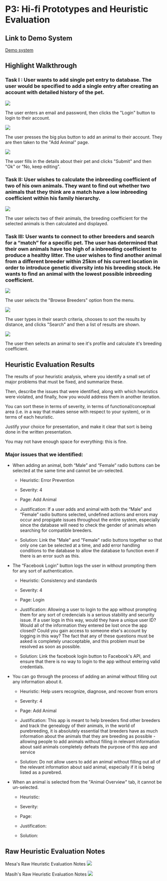 # P3: Hi-fi Prototypes and Heuristic Evaluation

## Link to Demo System

[Demo system](http://lmezxg.axshare.com)

## Highlight Walkthrough

### Task I : User wants to add single pet entry to database. The user would be specified to add a single entry after creating an account with detailed history of the pet.

![](https://mkoma808.github.io/481-T03-Group5/images/P3/Task1/Register.png)

The user enters an email and password, then clicks the "Login" button to login to their account.


![](https://mkoma808.github.io/481-T03-Group5/images/P3/Task1/Account.png)

The user presses the big plus button to add an animal to their account. They are then taken to the "Add Animal" page.


![](https://mkoma808.github.io/481-T03-Group5/images/P3/Task1/Add_animal.png)

The user fills in the details about their pet and clicks "Submit" and then "Ok" or "No, keep editing".


### Task II: User wishes to calculate the inbreeding coefficient of two of his own animals. They want to find out whether two animals that they think are a match have a low inbreeding coefficient within his family hierarchy.

![](https://mkoma808.github.io/481-T03-Group5/images/P3/Task2/Breeding.png)

The user selects two of their animals, the breeding coefficient for the selected animals is then calculated and displayed.



### Task III: User wants to connect to other breeders and search for a “match” for a specific pet. The user has determined that their own animals have too high of a inbreeding coefficient to produce a healthy litter. The user wishes to find another animal from a different breeder within 25km of his current location in order to introduce genetic diversity into his breeding stock. He wants to find an animal with the lowest possible inbreeding coefficient.

![](https://mkoma808.github.io/481-T03-Group5/images/P3/Task3/Account.png)

The user selects the "Browse Breeders" option from the menu.


![](https://mkoma808.github.io/481-T03-Group5/images/P3/Task3/Distance.png)

The user types in their search criteria, chooses to sort the results by distance, and clicks "Search" and then a list of results are shown. 


![](https://mkoma808.github.io/481-T03-Group5/images/P3/Task3/Animal.png)

The user then selects an animal to see it's profile and calculate it's breeding coefficient.



## Heuristic Evaluation Results

The results of your heuristic analysis, where you identify a small set of major problems that must be fixed, and summarize these.

Then, describe the issues that were identified, along with which heuristics were violated, and finally, how you would address them in another iteration. 

You can sort these in terms of severity, in terms of functional/conceptual area (i.e. in a way that makes sense with respect to your system), or in terms of each heuristic. 

Justify your choice for presentation, and make it clear that sort is being done in the written presentation. 

You may not have enough space for everything: this is fine.

### Major issues that we identified:

* When adding an animal, both “Male” and “Female” radio buttons can be selected at the same time and cannot be un-selected.

  * Heuristic: Error Prevention
  
  * Severity: 4
  
  * Page: Add Animal
  
  * Justification: If a user adds and animal with both the “Male” and “Female” radio buttons selected, undefined actions and errors may occur and propigate issues throughout the entire system, especially since the database will need to check the gender of animals when searching for compatible breeders.
  
  * Solution: Link the "Male" and "Female" radio buttons together so that only one can be selected at a time, and add error handling conditions to the database to allow the database to function even if there is an error such as this.
  
  

* The “Facebook Login” button logs the user in without prompting them for any sort of authentication.

  * Heuristic: Consistency and standards
  
  * Severity: 4
  
  * Page: Login
  
  * Justification: Allowing a user to login to the app without prompting them for any sort of credencials is a serious stability and security issue. If a user logs in this way, would they have a unique user ID? Would all of the information they entered be lost once the app closed? Could you gain access to someone else's account by logging in this way? The fact that any of these questions must be asked is completely unacceptable, and this problem must be resolved as soon as possible.
  
  * Solution: Link the facebook login button to Facebook's API, and ensure that there is no way to login to the app without entering valid credentials.
  

* You can go through the process of adding an animal without filling out any information about it.

  * Heuristic: Help users recognize, diagnose, and recover from errors
  
  * Severity: 4
  
  * Page: Add Animal
  
  * Justification: This app is meant to help breeders find other breeders and track the genealogy of their animals, in the world of purebreeding, it is absolutely essential that breeders have as much information about the animals that they are breeding as possible - allowing people to add animals without filling in relevant information about said animals completely defeats the purpose of this app and service
  
  * Solution: Do not allow users to add an animal without filling out all of the relevant information about said animal, especially if it is being listed as a purebred.
  

* When an animal is selected from the "Animal Overview" tab, it cannot be un-selected.

  * Heuristic: 
  
  * Severity: 
  
  * Page: 
  
  * Justification: 
  
  * Solution: 





## Raw Heuristic Evaluation Notes

Mesa's Raw Heuristic Evaluation Notes
![](https://mkoma808.github.io/481-T03-Group5/images/P3/Heuristic_Evaluation_Mesa.png)

Masih's Raw Heuristic Evaluation Notes
![](https://mkoma808.github.io/481-T03-Group5/images/P3/Heuristic_Evaluaton_Masih.png)

